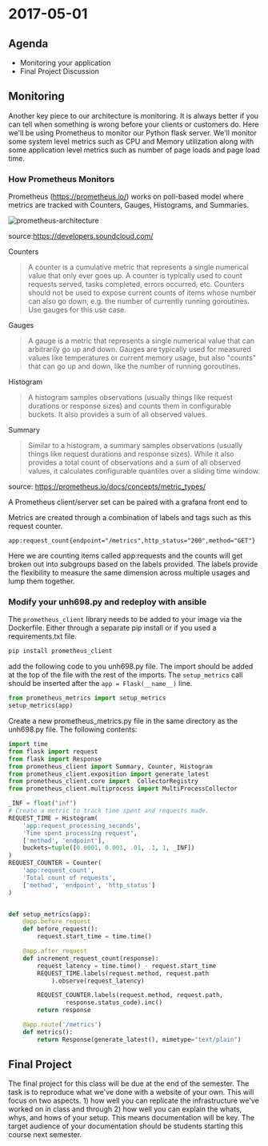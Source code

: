 # 2017-05-01

## Agenda

* Monitoring your application
* Final Project Discussion

## Monitoring

Another key piece to our architecture is monitoring.  It is always
better if you can tell when something is wrong before your
clients or customers do.  Here we'll be using Prometheus
to monitor our Python flask server.  We'll monitor some system
level metrics such as CPU and Memory utilization along
with some application level metrics such as number of 
page loads and page load time.

### How Prometheus Monitors

Prometheus (https://prometheus.io/) works on poll-based model where metrics
are tracked with Counters, Gauges, Histograms, 
and Summaries.

![prometheus-architecture](https://developers.soundcloud.com/assets/posts/prometheus_architecture-4b9254066c366c0a3f2b96d20730a4e3.svg)

source:https://developers.soundcloud.com/

Counters

> A counter is a cumulative metric that represents a single numerical value that only ever goes up. A counter is typically used to count requests served, tasks completed, errors occurred, etc. Counters should not be used to expose current counts of items whose number can also go down, e.g. the number of currently running goroutines. Use gauges for this use case.

Gauges

> A gauge is a metric that represents a single numerical value that can arbitrarily go up and down.  Gauges are typically used for measured values like temperatures or current memory usage, but also "counts" that can go up and down, like the number of running goroutines.

Histogram

> A histogram samples observations (usually things like request durations or response sizes) and counts them in configurable buckets. It also provides a sum of all observed values.

Summary

> Similar to a histogram, a summary samples observations (usually things like request durations and response sizes). While it also provides a total count of observations and a sum of all observed values, it calculates configurable quantiles over a sliding time window.

source: https://prometheus.io/docs/concepts/metric_types/

A Prometheus client/server set can be paired with a grafana front end
to 


Metrics are created through a combination of labels and tags such
as this request counter.

```
app:request_count{endpoint="/metrics",http_status="200",method="GET"}
```

Here we are counting items called app:requests and the counts will
get broken out into subgroups based on the labels provided.  The 
labels provide the flexibility to measure the same dimension
across multiple usages and lump them together.

### Modify your unh698.py and redeploy with ansible

The `prometheus_client` library needs to be added to your image
via the Dockerfile.  Either through a separate pip install
or if you used a requirements.txt file.

```bash
pip install prometheus_client
```

add the following code to you unh698.py file.  The import 
should be added at the top of the file with the rest of
the imports.  The `setup_metrics` call should be inserted
after the `app = Flask(__name__)` line.

```python
from prometheus_metrics import setup_metrics
setup_metrics(app)
```

Create a new prometheus_metrics.py file in the same
directory as the unh698.py file.  The following
contents:

```python
import time
from flask import request
from flask import Response
from prometheus_client import Summary, Counter, Histogram
from prometheus_client.exposition import generate_latest
from prometheus_client.core import  CollectorRegistry
from prometheus_client.multiprocess import MultiProcessCollector

_INF = float("inf")
# Create a metric to track time spent and requests made.
REQUEST_TIME = Histogram(
    'app:request_processing_seconds', 
    'Time spent processing request',
    ['method', 'endpoint'],
    buckets=tuple([0.0001, 0.001, .01, .1, 1, _INF])
)
REQUEST_COUNTER = Counter(
    'app:request_count', 
    'Total count of requests', 
    ['method', 'endpoint', 'http_status']
)


def setup_metrics(app):
    @app.before_request
    def before_request():
        request.start_time = time.time()

    @app.after_request
    def increment_request_count(response):
        request_latency = time.time() - request.start_time
        REQUEST_TIME.labels(request.method, request.path
            ).observe(request_latency)

        REQUEST_COUNTER.labels(request.method, request.path,
                response.status_code).inc()
        return response

    @app.route('/metrics')
    def metrics():
        return Response(generate_latest(), mimetype="text/plain")
```

## Final Project

The final project for this class will be due at the end of the 
semester.  The task is to reproduce what we've done with a
website of your own.  This will focus on two aspects. 1) how well you can replicate the infrastructure we've 
worked on in class and through 2) how well you can
explain the whats, whys, and hows of your setup. This
means documentation will be key.  The target audience of
your documentation should be students starting this
course next semester.
